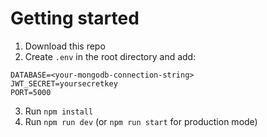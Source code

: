 # Getting started

1. Download this repo
2. Create `.env` in the root directory and add:

```
DATABASE=<your-mongodb-connection-string>
JWT_SECRET=yoursecretkey
PORT=5000
```

3. Run `npm install`
4. Run `npm run dev` (or `npm run start` for production mode)
